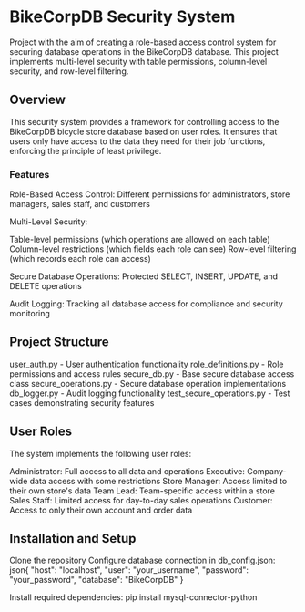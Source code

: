 # BikeCorpDB Security System

Project with the aim of creating a role-based access control system for securing database operations in the BikeCorpDB database. 
This project implements multi-level security with table permissions, column-level security, and row-level filtering.

## Overview
This security system provides a framework for controlling access to the BikeCorpDB bicycle store database based on user roles. It ensures that users only have access to the data they need for their job functions, enforcing the principle of least privilege.

### Features

Role-Based Access Control: 
Different permissions for administrators, store managers, sales staff, and customers

Multi-Level Security:

Table-level permissions (which operations are allowed on each table)
Column-level restrictions (which fields each role can see)
Row-level filtering (which records each role can access)


Secure Database Operations: Protected SELECT, INSERT, UPDATE, and DELETE operations

Audit Logging: Tracking all database access for compliance and security monitoring

## Project Structure

user_auth.py - User authentication functionality
role_definitions.py - Role permissions and access rules
secure_db.py - Base secure database access class
secure_operations.py - Secure database operation implementations
db_logger.py - Audit logging functionality
test_secure_operations.py - Test cases demonstrating security features

## User Roles
The system implements the following user roles:

Administrator: Full access to all data and operations
Executive: Company-wide data access with some restrictions
Store Manager: Access limited to their own store's data
Team Lead: Team-specific access within a store
Sales Staff: Limited access for day-to-day sales operations
Customer: Access to only their own account and order data

## Installation and Setup

Clone the repository
Configure database connection in db_config.json:
json{
  "host": "localhost",
  "user": "your_username",
  "password": "your_password",
  "database": "BikeCorpDB"
}

Install required dependencies:
pip install mysql-connector-python




